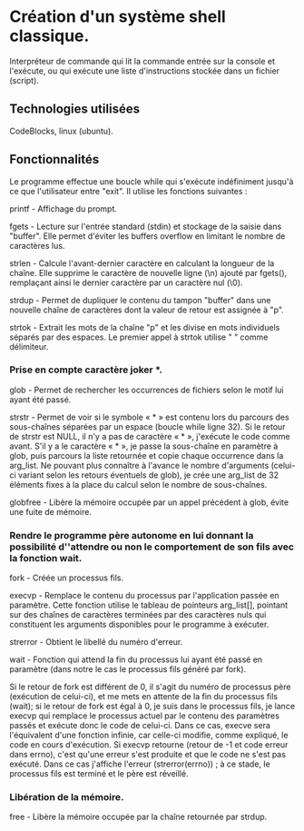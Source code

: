 # Création d'un système shell classique.
Interpréteur de commande qui lit la commande entrée sur la console et l'exécute, ou qui exécute une liste d'instructions stockée dans un fichier (script).

## Technologies utilisées
CodeBlocks, linux (ubuntu).

## Fonctionnalités

Le programme effectue une boucle while qui s'exécute indéfiniment jusqu'à ce que l'utilisateur entre "exit". Il utilise les fonctions suivantes :

printf   - Affichage du prompt.

fgets    - Lecture sur l'entrée standard (stdin) et stockage de la saisie dans "buffer". Elle permet d'éviter les buffers overflow en limitant le nombre de caractères lus.

strlen   - Calcule l'avant-dernier caractère en calculant la longueur de la chaîne. Elle supprime le caractère de nouvelle ligne (\n) ajouté par fgets(), remplaçant ainsi le dernier caractère par un caractère nul (\0).

strdup   - Permet de dupliquer le contenu du tampon "buffer" dans une nouvelle chaîne de caractères dont la valeur de retour est assignée à "p".

strtok   - Extrait les mots de la chaîne "p" et les divise en mots individuels séparés par des espaces. Le premier appel à strtok utilise " " comme délimiteur.


### Prise en compte caractère joker *.

glob     - Permet de rechercher les occurrences de fichiers selon le motif lui ayant été passé.

strstr   - Permet de voir si le symbole « * » est contenu lors du parcours des sous-chaînes séparées par un espace (boucle while ligne 32).
Si le retour de strstr est NULL, il n'y a pas de caractère « * », j'exécute le code comme avant.
S'il y a le caractère « * », je passe la sous-chaîne en paramètre à glob, puis parcours la liste retournée et copie chaque occurrence dans la arg_list.
Ne pouvant plus connaître à l'avance le nombre d'arguments (celui-ci variant selon les retours éventuels de glob), je crée une arg_list de 32 éléments fixes à la place du calcul selon le nombre de sous-chaînes.

globfree - Libère la mémoire occupée par un appel précédent à glob, évite une fuite de mémoire.


### Rendre le programme père autonome en lui donnant la possibilité d''attendre ou non le comportement de son fils avec la fonction wait.

fork     - Créée un processus fils.

execvp   - Remplace le contenu du processus par l'application passée en paramètre. Cette fonction utilise le tableau de pointeurs arg_list[], pointant sur des chaînes de caractères terminées par des caractères nuls qui constituent les arguments disponibles pour le programme à exécuter.

strerror - Obtient le libellé du numéro d'erreur.

wait     - Fonction qui attend la fin du processus lui ayant été passé en paramètre (dans notre le cas le processus fils généré par fork).

Si le retour de fork est différent de 0, il s'agit du numéro de processus père (exécution de celui-ci), et me mets en attente de la fin du processus fils (wait);
si le retour de fork est égal à 0, je suis dans le processus fils, je lance execvp qui remplace le processus actuel par le contenu des paramètres passés et exécute donc le code de celui-ci.
Dans ce cas, execve sera l'équivalent d'une fonction infinie, car celle-ci modifie, comme expliqué, le code en cours d'exécution. Si execvp retourne (retour de -1 et code erreur dans errno), c'est qu'une erreur s'est produite et que le code ne s'est pas exécuté. Dans ce cas j'affiche l'erreur (strerror(errno)) ;
à ce stade, le processus fils est terminé et le père est réveillé.

### Libération de la mémoire.

free  - Libère la mémoire occupée par la chaîne retournée par strdup.
